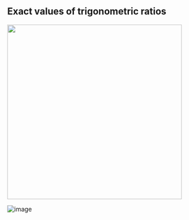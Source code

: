 ## Exact values of trigonometric ratios

<img src="https://user-images.githubusercontent.com/90699946/151869833-ccaf5073-e3d5-40d9-abd8-3e7c076c76e3.png" width="400">

![image](https://user-images.githubusercontent.com/90699946/151869267-c93c12f2-0051-4b0e-bbd2-4a7800b67475.png)
